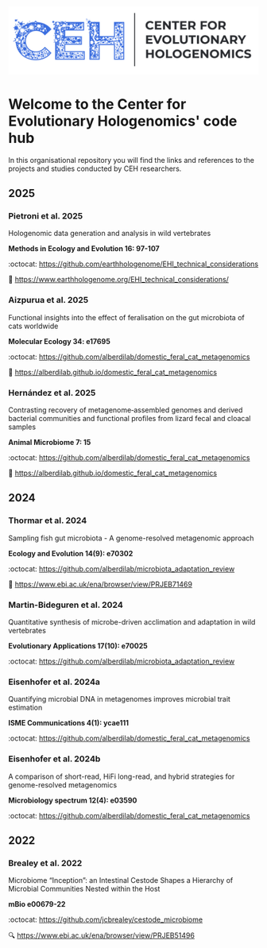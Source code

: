 ![](https://raw.githubusercontent.com/evohologen/.github/refs/heads/main/profile/ceh_logo.png)

# Welcome to the Center for Evolutionary Hologenomics' code hub

In this organisational repository you will find the links and references to the projects and studies conducted by CEH researchers.

## 2025

### Pietroni et al. 2025

Hologenomic data generation and analysis in wild vertebrates

**Methods in Ecology and Evolution 16: 97-107**

:octocat: https://github.com/earthhologenome/EHI_technical_considerations

:book: https://www.earthhologenome.org/EHI_technical_considerations/

### Aizpurua et al. 2025

Functional insights into the effect of feralisation on the gut microbiota of cats worldwide

**Molecular Ecology 34: e17695**

:octocat: https://github.com/alberdilab/domestic_feral_cat_metagenomics

:book: https://alberdilab.github.io/domestic_feral_cat_metagenomics

### Hernández et al. 2025

Contrasting recovery of metagenome‑assembled genomes and derived bacterial communities and functional profiles from lizard fecal and cloacal samples

**Animal Microbiome 7: 15**

:octocat: https://github.com/alberdilab/domestic_feral_cat_metagenomics

:book: https://alberdilab.github.io/domestic_feral_cat_metagenomics

## 2024

### Thormar et al. 2024

Sampling fish gut microbiota - A genome-resolved metagenomic approach

**Ecology and Evolution 14(9): e70302**

:octocat: https://github.com/alberdilab/microbiota_adaptation_review

:file_folder: https://www.ebi.ac.uk/ena/browser/view/PRJEB71469

### Martin-Bideguren et al. 2024

Quantitative synthesis of microbe-driven acclimation and adaptation in wild vertebrates

**Evolutionary Applications 17(10): e70025**

:octocat: https://github.com/alberdilab/microbiota_adaptation_review

### Eisenhofer et al. 2024a

Quantifying microbial DNA in metagenomes improves microbial trait estimation

**ISME Communications 4(1): ycae111**

:octocat: https://github.com/alberdilab/domestic_feral_cat_metagenomics

### Eisenhofer et al. 2024b

A comparison of short-read, HiFi long-read, and hybrid strategies for genome-resolved metagenomics

**Microbiology spectrum 12(4): e03590**

:octocat: https://github.com/alberdilab/domestic_feral_cat_metagenomics


## 2022

### Brealey et al. 2022

Microbiome “Inception”: an Intestinal Cestode Shapes a Hierarchy of Microbial Communities Nested within the Host

**mBio e00679-22**

:octocat: https://github.com/jcbrealey/cestode_microbiome

:mag:	https://www.ebi.ac.uk/ena/browser/view/PRJEB51496
